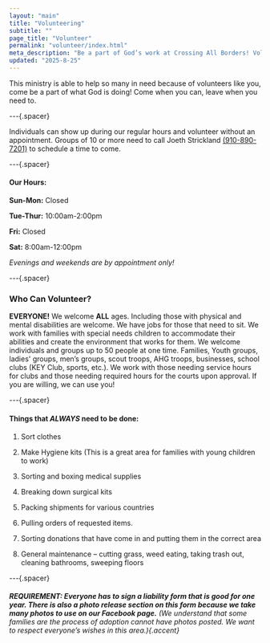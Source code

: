 ```yaml
---
layout: "main"
title: "Volunteering"
subtitle: ""
page_title: "Volunteer"
permalink: "volunteer/index.html"
meta_description: "Be a part of God’s work at Crossing All Borders! Volunteer individually or with groups to help sort donations, pack supplies, and serve those in need."
updated: "2025-8-25"
---
```


This ministry is able to help so many in need because of volunteers like you, come be a part of what God is doing! Come when you can, leave when you need to.

---{.spacer}

Individuals can show up during our regular hours and volunteer without an appointment. Groups of 10 or more need to call Joeth Strickland [(910-890-7201)](tel:910-890-7201) to schedule a time to come.


---{.spacer}

#### Our Hours:

**Sun-Mon:** Closed

**Tue-Thur:** 10:00am-2:00pm

**Fri:** Closed

**Sat:** 8:00am-12:00pm

*Evenings and weekends are by appointment only!*

---{.spacer}

### Who Can Volunteer?

**EVERYONE!**  We welcome **ALL** ages. Including those with physical and mental disabilities are welcome. We have jobs for those that need to sit. We work with families with special needs children to accommodate their abilities and create the environment that works for them. We welcome individuals and groups up to 50 people at one time. Families, Youth groups, ladies' groups, men’s groups, scout troops, AHG troops, businesses, school clubs (KEY Club, sports, etc.). We work with those needing service hours for clubs and those needing required hours for the courts upon approval. If you are willing, we can use you!

---{.spacer}

#### Things that ***ALWAYS*** need to be done:

1. Sort clothes

2. Make Hygiene kits (This is a great area for families with young children to work)

3. Sorting and boxing medical supplies

4. Breaking down surgical kits

5. Packing shipments for various countries

6. Pulling orders of requested items.

7. Sorting donations that have come in and putting them in the correct area

8. General maintenance – cutting grass, weed eating, taking trash out, cleaning bathrooms, sweeping floors

---{.spacer}

###### **REQUIREMENT: Everyone has to sign a liability form that is good for one year. There is also a photo release section on this form because we take many photos to use on our Facebook page.** (We understand that some families are the process of adoption cannot have photos posted. We want to respect everyone’s wishes in this area.){.accent}